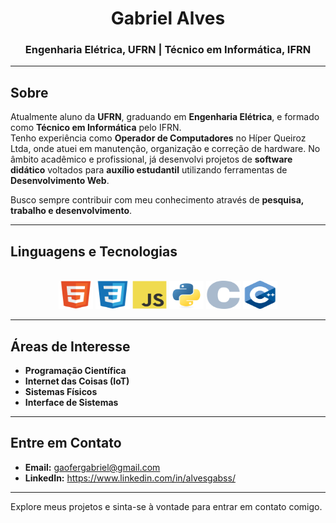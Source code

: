 <h1 align="center">Gabriel Alves</h1>
<h3 align="center">Engenharia Elétrica, UFRN | Técnico em Informática, IFRN </h3>

---

## Sobre
Atualmente aluno da **UFRN**, graduando em **Engenharia Elétrica**, e formado como **Técnico em Informática** pelo IFRN.  
Tenho experiência como **Operador de Computadores** no Híper Queiroz Ltda, onde atuei em manutenção, organização e correção de hardware. No âmbito acadêmico e profissional, já desenvolvi projetos de **software didático** voltados para **auxílio estudantil** utilizando ferramentas de **Desenvolvimento Web**.   

Busco sempre contribuir com meu conhecimento através de **pesquisa, trabalho e desenvolvimento**.

---

## Linguagens e Tecnologias

<div align="center">
  <br>
  <img alt="Gabriel-HTML" height="45" width="55" src="https://raw.githubusercontent.com/devicons/devicon/master/icons/html5/html5-original.svg">
  <img alt="Gabriel-CSS" height="45" width="55" src="https://raw.githubusercontent.com/devicons/devicon/master/icons/css3/css3-original.svg">
  <img alt="Gabriel-JS" height="45" width="55" src="https://raw.githubusercontent.com/devicons/devicon/master/icons/javascript/javascript-original.svg">
  <img alt="Gabriel-Python" height="45" width="55" src="https://raw.githubusercontent.com/devicons/devicon/master/icons/python/python-original.svg">
  <img alt="Gabriel-C" height="45" width="55" src="https://raw.githubusercontent.com/devicons/devicon/master/icons/c/c-original.svg">
  <img alt="Gabriel-Cplusplus" height="45" width="55" src="https://raw.githubusercontent.com/devicons/devicon/master/icons/cplusplus/cplusplus-original.svg">
</div>

---

##  Áreas de Interesse
- **Programação Científica**  
- **Internet das Coisas (IoT)**  
- **Sistemas Físicos**  
- **Interface de Sistemas**  

---

##  Entre em Contato
- **Email:** gaofergabriel@gmail.com  
- **LinkedIn:** https://www.linkedin.com/in/alvesgabss/

---

 Explore meus projetos e sinta-se à vontade para entrar em contato comigo.
